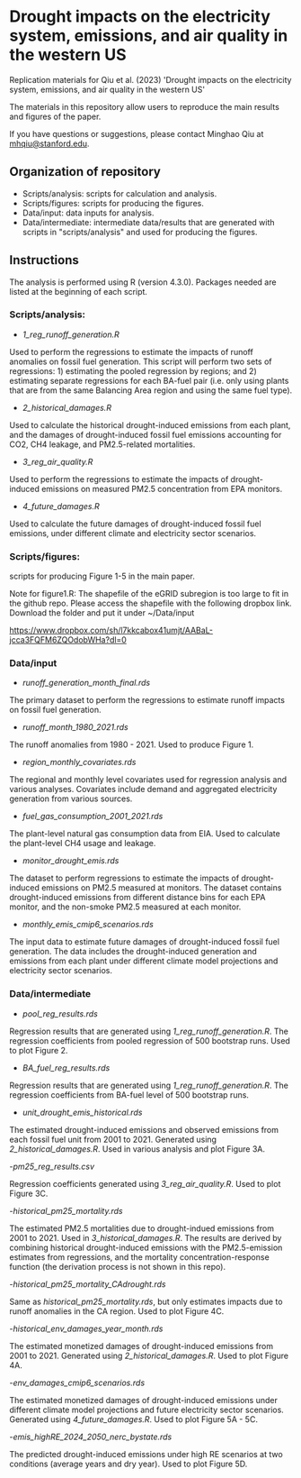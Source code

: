 # Drought impacts on the electricity system, emissions, and air quality in the western US
Replication materials for Qiu et al. (2023) 'Drought impacts on the electricity system, emissions, and air quality in the western US'

The materials in this repository allow users to reproduce the main results and figures of the paper.

If you have questions or suggestions, please contact Minghao Qiu at mhqiu@stanford.edu.

## Organization of repository
- Scripts/analysis: scripts for calculation and analysis.
- Scripts/figures: scripts for producing the figures.
- Data/input: data inputs for analysis.
- Data/intermediate: intermediate data/results that are generated with scripts in "scripts/analysis" and used for producing the figures.

## Instructions
The analysis is performed using R (version 4.3.0). Packages needed are listed at the beginning of each script. 

### Scripts/analysis:

- *1_reg_runoff_generation.R*

Used to perform the regressions to estimate the impacts of runoff anomalies on fossil fuel generation. This script will perform two sets of regressions: 1) estimating the pooled regression by regions; and 2) estimating separate regressions for each BA-fuel pair (i.e. only using plants that are from the same Balancing Area region and using the same fuel type).

- *2_historical_damages.R*

Used to calculate the historical drought-induced emissions from each plant, and the damages of drought-induced fossil fuel emissions accounting for CO2, CH4 leakage, and PM2.5-related mortalities.

- *3_reg_air_quality.R*

Used to perform the regressions to estimate the impacts of drought-induced emissions on measured PM2.5 concentration from EPA monitors. 

- *4_future_damages.R*

Used to calculate the future damages of drought-induced fossil fuel emissions, under different climate and electricity sector scenarios.

### Scripts/figures:

scripts for producing Figure 1-5 in the main paper. 

Note for figure1.R:
The shapefile of the eGRID subregion is too large to fit in the github repo. Please access the shapefile with the following dropbox link. Download the folder and put it under ~/Data/input

https://www.dropbox.com/sh/l7kkcabox41umjt/AABaL-jcca3FQFM6ZQOdobWHa?dl=0

### Data/input

- *runoff_generation_month_final.rds*

The primary dataset to perform the regressions to estimate runoff impacts on fossil fuel generation.


- *runoff_month_1980_2021.rds*

The runoff anomalies from 1980 - 2021. Used to produce Figure 1.

- *region_monthly_covariates.rds* 

The regional and monthly level covariates used for regression analysis and various analyses. Covariates include demand and aggregated electricity generation from various sources.

- *fuel_gas_consumption_2001_2021.rds*

The plant-level natural gas consumption data from EIA. Used to calculate the plant-level CH4 usage and leakage.

- *monitor_drought_emis.rds* 

The dataset to perform regressions to estimate the impacts of drought-induced emissions on PM2.5 measured at monitors. The dataset contains drought-induced emissions from different distance bins for each EPA monitor, and the non-smoke PM2.5 measured at each monitor.

- *monthly_emis_cmip6_scenarios.rds*

The input data to estimate future damages of drought-induced fossil fuel generation. The data includes the drought-induced generation and emissions from each plant under different climate model projections and electricity sector scenarios.  

### Data/intermediate

- *pool_reg_results.rds*

Regression results that are generated using *1_reg_runoff_generation.R*. The regression coefficients from pooled regression of 500 bootstrap runs. Used to plot Figure 2.


- *BA_fuel_reg_results.rds*

Regression results that are generated using *1_reg_runoff_generation.R*. The regression coefficients from BA-fuel level of 500 bootstrap runs.


- *unit_drought_emis_historical.rds* 

The estimated drought-induced emissions and observed emissions from each fossil fuel unit from 2001 to 2021. Generated using *2_historical_damages.R*. Used in various analysis and plot Figure 3A.

-*pm25_reg_results.csv*

Regression coefficients generated using *3_reg_air_quality.R*. Used to plot Figure 3C.


-*historical_pm25_mortality.rds*

The estimated PM2.5 mortalities due to drought-indued emissions from 2001 to 2021. Used in *3_historical_damages.R*. The results are derived by combining historical drought-induced emissions with the PM2.5-emission estimates from regressions, and the mortality concentration-response function (the derivation process is not shown in this repo).

-*historical_pm25_mortality_CAdrought.rds*

Same as *historical_pm25_mortality.rds*, but only estimates impacts due to runoff anomalies in the CA region. Used to plot Figure 4C.


-*historical_env_damages_year_month.rds*

 The estimated monetized damages of drought-induced emissions from 2001 to 2021. Generated using *2_historical_damages.R*.  Used to plot Figure 4A.


-*env_damages_cmip6_scenarios.rds*

 The estimated monetized damages of drought-induced emissions under different climate model projections and future electricity sector scenarios. Generated using *4_future_damages.R*. Used to plot Figure 5A - 5C.



-*emis_highRE_2024_2050_nerc_bystate.rds*

The predicted drought-induced emissions under high RE scenarios at two conditions (average years and dry year). Used to plot Figure 5D.


